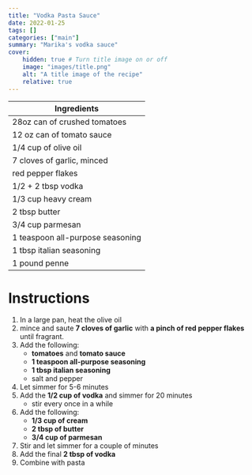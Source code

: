 ```yaml
---
title: "Vodka Pasta Sauce"
date: 2022-01-25
tags: []
categories: ["main"]
summary: "Marika's vodka sauce"
cover:
    hidden: true # Turn title image on or off
    image: "images/title.png"
    alt: "A title image of the recipe"
    relative: true
---
```


| Ingredients |
| ---------- |
| 28oz can of crushed tomatoes |
| 12 oz can of tomato sauce |
| 1/4 cup of olive oil |
| 7 cloves of garlic, minced |
| red pepper flakes |
| 1/2 + 2 tbsp vodka |
| 1/3 cup heavy cream |
| 2 tbsp butter |
| 3/4 cup parmesan |
| 1 teaspoon all-purpose seasoning |
| 1 tbsp italian seasoning |
| 1 pound penne |

# Instructions
1. In a large pan, heat the olive oil
1. mince and saute **7 cloves of garlic** with **a pinch of red pepper flakes** until fragrant.
1. Add the following:
    * **tomatoes** and **tomato sauce**
    * **1 teaspoon all-purpose seasoning**
    * **1 tbsp italian seasoning**
    * salt and pepper
1. Let simmer for 5-6 minutes
1. Add the **1/2 cup of vodka** and simmer for 20 minutes
    * stir every once in a while
1. Add the following:
    * **1/3 cup of cream**
    * **2 tbsp of butter**
    * **3/4 cup of parmesan**
1. Stir and let simmer for a couple of minutes
1. Add the final **2 tbsp of vodka**
1. Combine with pasta
